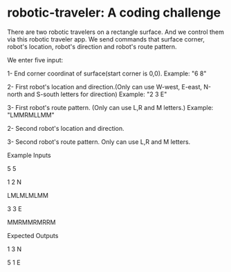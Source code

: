 # robotic-traveler: A coding challenge
There are two robotic travelers on a rectangle surface. And we control them via this robotic traveler app.
We send commands that surface corner, robot's location, robot's direction and robot's route pattern.

We enter five input:

1- End corner coordinat of surface(start corner is 0,0). Example: "6 8"

2- First robot's location and direction.(Only can use W-west, E-east, N-north and S-south letters for direction) Example: "2 3 E"

3- First robot's route pattern. (Only can use L,R and M letters.) Example: "LMMRMLLMM"

2- Second robot's location and direction. 

3- Second robot's route pattern. Only can use L,R and M letters.


Example Inputs

5 5

1 2 N

LMLMLMLMM

3 3 E

MMRMMRMRRM


Expected Outputs

1 3 N

5 1 E
